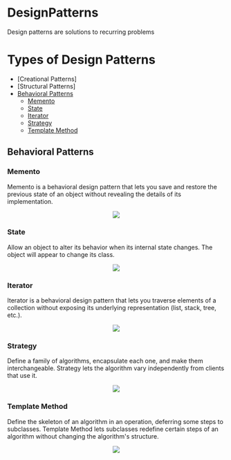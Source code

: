 # DesignPatterns
Design patterns are solutions to recurring problems
# Types of Design Patterns
 
* [Creational Patterns]
* [Structural Patterns]
* [Behavioral Patterns](#Behavioral-Patterns)
  * [Memento](#memento)
  * [State](#state)
  * [Iterator](#iterator)
  * [Strategy](#strategy)
  * [Template Method](#Template-Method)
  
  
## Behavioral Patterns

### Memento
Memento is a behavioral design pattern that lets you save and restore the previous state of an object without revealing the details of its implementation.
<p align="center">
  <img src="https://www.dofactory.com/img/diagrams/net/memento.gif" />
</p>

### State
Allow an object to alter its behavior when its internal state changes. The object will appear to change its class.
<p align="center">
  <img src="https://www.dofactory.com/img/diagrams/net/state.gif" />
</p>

### Iterator
Iterator is a behavioral design pattern that lets you traverse elements of a collection without exposing its underlying representation (list, stack, tree, etc.).
<p align="center">
  <img src="https://www.dofactory.com/img/diagrams/net/iterator.gif" />
</p>

### Strategy
Define a family of algorithms, encapsulate each one, and make them interchangeable. Strategy lets the algorithm vary independently from clients that use it.
<p align="center">
  <img src="https://www.dofactory.com/img/diagrams/net/strategy.gif" />
</p>

### Template Method
Define the skeleton of an algorithm in an operation, deferring some steps to subclasses. Template Method lets subclasses redefine certain steps of an algorithm without changing the algorithm's structure. 
<p align="center">
  <img src="https://www.dofactory.com/img/diagrams/net/template.gif" />
</p>
